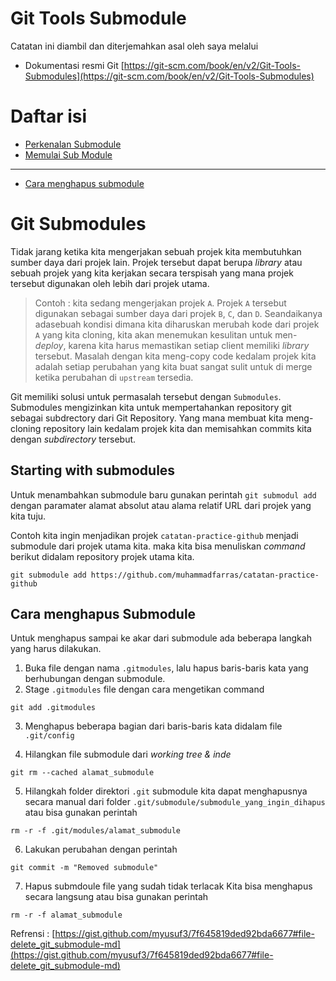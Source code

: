 # Git Tools Submodule
Catatan ini diambil dan diterjemahkan asal oleh saya melalui

* Dokumentasi resmi Git [https://git-scm.com/book/en/v2/Git-Tools-Submodules](https://git-scm.com/book/en/v2/Git-Tools-Submodules)

# Daftar isi
* [Perkenalan Submodule](#Git-Submodules)
* [Memulai Sub Module](#starting-with-submodules)

___
* [Cara menghapus submodule](#Cara-Menghapus-submodule)

# Git Submodules
Tidak jarang ketika kita mengerjakan sebuah projek kita membutuhkan sumber daya dari projek lain. Projek tersebut dapat berupa *library* atau sebuah projek yang kita kerjakan secara terspisah yang mana projek tersebut digunakan oleh lebih dari projek utama.

> Contoh : kita sedang mengerjakan projek `A`. Projek `A` tersebut digunakan sebagai sumber daya dari projek `B`, `C`, dan `D`. Seandaikanya adasebuah kondisi dimana kita diharuskan merubah kode dari projek `A` yang kita cloning, kita akan menemukan kesulitan untuk men-*deploy*, karena kita harus memastikan setiap client memiliki *library* tersebut. Masalah dengan kita meng-copy code kedalam projek kita adalah setiap perubahan yang kita buat sangat sulit untuk di merge ketika perubahan di `upstream` tersedia.

Git memiliki solusi untuk permasalah tersebut dengan `Submodules`. Submodules mengizinkan kita untuk mempertahankan repository git sebagai subdrectory dari Git Repository. Yang mana membuat kita meng-cloning repository lain kedalam projek kita dan memisahkan commits kita dengan *subdirectory* tersebut.

## Starting with submodules
Untuk menambahkan submodule baru gunakan perintah ```git submodul add``` dengan paramater alamat absolut atau alama relatif URL dari projek yang kita tuju.

Contoh kita ingin menjadikan projek `catatan-practice-github` menjadi submodule dari projek utama kita. maka kita bisa menuliskan *command* berikut didalam repository  projek utama kita.

```
git submodule add https://github.com/muhammadfarras/catatan-practice-github
```





## Cara menghapus Submodule
Untuk menghapus sampai ke akar dari submodule ada beberapa langkah yang harus dilakukan. 
1. Buka file dengan nama `.gitmodules`, lalu hapus baris-baris kata yang berhubungan dengan submodule.
2. Stage `.gitmodules` file dengan cara mengetikan command 
```
git add .gitmodules
```
3. Menghapus beberapa bagian dari baris-baris kata didalam file `.git/config`

4. Hilangkan file submodule dari *working tree & inde*
```
git rm --cached alamat_submodule
```
5. Hilangkah folder direktori `.git` submodule
kita dapat menghapusnya secara manual dari folder `.git/submodule/submodule_yang_ingin_dihapus` atau bisa gunakan perintah
```
rm -r -f .git/modules/alamat_submodule
```
6. Lakukan perubahan dengan perintah
```
git commit -m "Removed submodule"
```
7. Hapus submdoule file yang sudah tidak terlacak
Kita bisa menghapus secara langsung atau bisa gunakan perintah
```
rm -r -f alamat_submodule
```
Refrensi : [https://gist.github.com/myusuf3/7f645819ded92bda6677#file-delete_git_submodule-md](https://gist.github.com/myusuf3/7f645819ded92bda6677#file-delete_git_submodule-md)
